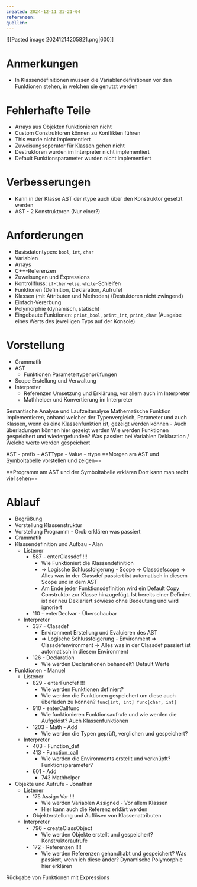 ```yaml
---
created: 2024-12-11 21-21-04
referenzen: 
quellen:
---
```


![[Pasted image 20241214205821.png|600]]


# Anmerkungen
- In Klassendefinitionen müssen die Variablendefinitionen vor den Funktionen stehen, in welchen sie genutzt werden

# Fehlerhafte Teile
- Arrays aus Objekten funktionieren nicht
- Custom Construktoren können zu Konflikten führen
- This wurde nicht implementiert
- Zuweisungsoperator für Klassen gehen nicht
- Destruktoren wurden im Interpreter nicht implementiert
- Default Funktionsparameter wurden nicht implementiert

# Verbesserungen 
- Kann in der Klasse AST der rtype auch über den Konstruktor gesetzt werden 
- AST - 2 Konstruktoren (Nur einer?) 

# Anforderungen 
- Basisdatentypen: `bool`, `int`, `char`
- Variablen
- Arrays
- C++-Referenzen
- Zuweisungen und Expressions
- Kontrollfluss: `if`-`then`-`else`, `while`-Schleifen
- Funktionen (Definition, Deklaration, Aufrufe)
- Klassen (mit Attributen und Methoden) (Destuktoren nicht zwingend)
- Einfach-Vererbung
- Polymorphie (dynamisch, statisch)
- Eingebaute Funktionen: `print_bool`, `print_int`, `print_char` (Ausgabe eines Werts des jeweiligen Typs auf der Konsole)





# Vorstellung
- Grammatik 
- AST
	- Funktionen Parametertypenprüfungen 
- Scope Erstellung und Verwaltung 
- Interpreter
	- Referenzen Umsetzung und Erklärung, vor allem auch im Interpreter 
	- Mathhelper und Konvertierung im Interpreter 

Semantische Analyse und Laufzeitanalyse 
Mathematische Funktion implementieren, anhand welcher der Typenvergleich, Parameter und auch Klassen, wenn es eine Klassenfunktion ist, gezeigt werden können - Auch überladungen können hier gezeigt werden 
Wie werden Funktionen gespeichert und wiedergefunden? 
Was passiert bei Variablen Deklaration / Welche werte werden gespeichert 

AST - prefix - ASTType - Value - rtype
==Morgen am AST und Symboltabelle vorstellen und zeigen== 


==Programm am AST und der Symboltabelle erklären 
Dort kann man recht viel sehen==
# Ablauf
- Begrüßung 
- Vorstellung Klassenstruktur 
- Vorstellung Programm - Grob erklären was passiert 
- Grammatik 
- Klassendefinition und Aufbau - Alan
	- Listener
		- 587 - enterClassdef !!!
			- Wie Funktioniert die Klassendefinition 
			- => Logische Schlussfolgerung - Scope => Classdefscope => Alles was in der Classdef passiert ist automatisch in diesem Scope und in dem AST
			- Am Ende jeder Funktionsdefinition wird ein Default Copy Construktor zur Klasse hinzugefügt. Ist bereits einer Definiert ist der neu Deklariert sowieso ohne Bedeutung und wird ignoriert 
		- 110 - enterDeclvar - Überschaubar 
	- Interpreter
		- 337 - Classdef
			- Environment Erstellung und Evaluieren des AST 
			- => Logische Schlussfolgerung - Environment => Classdefenvironment => Alles was in der Classdef passiert ist automatisch in diesem Environment 
		- 126 - Declaration
			- Wie werden Declarationen behandelt? Default Werte
- Funktionen - Manuel 
	- Listener
		- 829 - enterFuncfef !!!
			- Wie werden Funktionen definiert? 
			- Wie werden die Funktionen gespeichert um diese auch überladen zu können? 
			  `func[int, int] func[char, int]`
		- 910 - enterCallfunc
			- Wie funktionieren Funktionsaufrufe und wie werden die Aufgelöst? Auch Klassenfunktionen 
		- 1203 - Math - Add
			- Wie werden die Typen geprüft, verglichen und gespeichert? 
	- Interpreter 
		- 403 - Function_def 
		- 413 - Function_call 
			- Wie werden die Environments erstellt und verknüpft? Funktionsparameter? 
		- 601 - Add
			- 743 Mathhelper 
- Objekte und Aufrufe - Jonathan 
	- Listener
		- 175 Assign Var !!!
			- Wie werden Variablen Assigned - Vor allem Klassen 
			- Hier kann auch die Referenz erklärt werden 
		- Objekterstellung und Auflösen von Klassenattributen 
	- Interpreter
		- 796 - createClassObject 
			- Wie werden Objekte erstellt und gespeichert? Konstruktoraufrufe 
		- 172 - Referenzen !!!!
			- Wie werden Referenzen gehandhabt und gespeichert? Was passiert, wenn ich diese änder? 
			  Dynamische Polymorphie hier erklären 

Rückgabe von Funktionen mit Expressions













